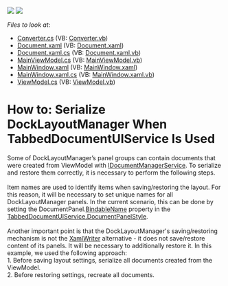 <!-- default badges list -->
[![](https://img.shields.io/badge/Open_in_DevExpress_Support_Center-FF7200?style=flat-square&logo=DevExpress&logoColor=white)](https://supportcenter.devexpress.com/ticket/details/T155653)
[![](https://img.shields.io/badge/📖_How_to_use_DevExpress_Examples-e9f6fc?style=flat-square)](https://docs.devexpress.com/GeneralInformation/403183)
<!-- default badges end -->
<!-- default file list -->
*Files to look at*:

* [Converter.cs](./CS/Converter.cs) (VB: [Converter.vb](./VB/Converter.vb))
* [Document.xaml](./CS/Document.xaml) (VB: [Document.xaml](./VB/Document.xaml))
* [Document.xaml.cs](./CS/Document.xaml.cs) (VB: [Document.xaml.vb](./VB/Document.xaml.vb))
* [MainViewModel.cs](./CS/MainViewModel.cs) (VB: [MainViewModel.vb](./VB/MainViewModel.vb))
* [MainWindow.xaml](./CS/MainWindow.xaml) (VB: [MainWindow.xaml](./VB/MainWindow.xaml))
* [MainWindow.xaml.cs](./CS/MainWindow.xaml.cs) (VB: [MainWindow.xaml.vb](./VB/MainWindow.xaml.vb))
* [ViewModel.cs](./CS/ViewModel.cs) (VB: [ViewModel.vb](./VB/ViewModel.vb))
<!-- default file list end -->
# How to: Serialize DockLayoutManager When TabbedDocumentUIService Is Used


<p>Some of DockLayoutManager’s panel groups can contain documents that were created from ViewModel with <a href="https://documentation.devexpress.com/#WPF/CustomDocument18171">IDocumentManagerService</a>. To serialize and restore them correctly, it is necessary to perform the following steps.<br><br>Item names are used to identify items when saving/restoring the layout. For this reason, it will be necessary to set unique names for all DockLayoutManager panels. In the current scenario, this can be done by setting the DocumentPanel.<a href="https://documentation.devexpress.com/#WPF/DevExpressXpfDockingBaseLayoutItem_BindableNametopic">BindableName</a> property in the <a href="https://documentation.devexpress.com/#WPF/DevExpressXpfDockingTabbedDocumentUIService_DocumentPanelStyletopic">TabbedDocumentUIService.DocumentPanelStyle</a>.<br><br>Another important point is that the DockLayoutManager's saving/restoring mechanism is not the <a href="https://msdn.microsoft.com/en-us/library/system.windows.markup.xamlwriter%28v=vs.110%29.aspx">XamlWriter</a> alternative - it does not save/restore content of its panels. It will be necessary to additionally restore it. In this example, we used the following approach:<br>1. Before saving layout settings, serialize all documents created from the ViewModel.<br>2. Before restoring settings, recreate all documents.</p>

<br/>


